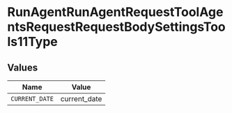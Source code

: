 # RunAgentRunAgentRequestToolAgentsRequestRequestBodySettingsTools11Type


## Values

| Name           | Value          |
| -------------- | -------------- |
| `CURRENT_DATE` | current_date   |